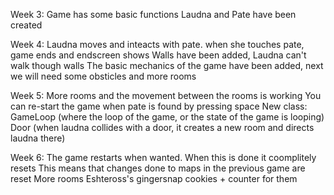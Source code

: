 Week 3:
Game has some basic functions
Laudna and Pate have been created

Week 4:
Laudna moves and inteacts with pate. when she touches pate, game ends and endscreen shows
Walls have been added, Laudna can't walk though walls
The basic mechanics of the game have been added, next we will need some obsticles and more rooms

Week 5:
More rooms and the movement between the rooms is working
You can re-start the game when pate is found by pressing space
New class: 
GameLoop (where the loop of the game, or the state of the game is looping)
Door (when laudna collides with a door, it creates a new room and directs laudna there)

Week 6:
The game restarts when wanted. When this is done it coomplitely resets
This means that changes done to maps in the previous game are reset
More rooms
Eshteross's gingersnap cookies + counter for them
